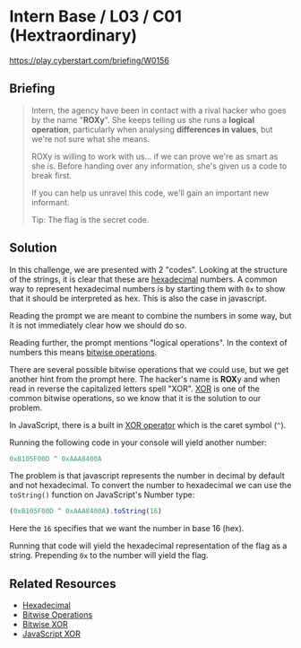 # Intern Base / L03 / C01 (Hextraordinary)

https://play.cyberstart.com/briefing/W0156

## Briefing

> Intern, the agency have been in contact with a rival hacker who goes by the name "**ROXy**". She keeps telling us she runs a **logical operation**, particularly when analysing **differences in values**, but we're not sure what she means.
> 
> ROXy is willing to work with us... if we can prove we're as smart as she is. Before handing over any information, she's given us a code to break first.
> 
> If you can help us unravel this code, we'll gain an important new informant.
> 
> Tip: The flag is the secret code.

## Solution

In this challenge, we are presented with 2 "codes". Looking at the structure of the strings, it is clear that these are [hexadecimal](https://en.wikipedia.org/wiki/Hexadecimal) numbers. A common way to represent hexadecimal numbers is by starting them with `0x` to show that it should be interpreted as hex. This is also the case in javascript.

Reading the prompt we are meant to combine the numbers in some way, but it is not immediately clear how we should do so.

Reading further, the prompt mentions "logical operations". In the context of numbers this means [bitwise operations](https://en.wikipedia.org/wiki/Bitwise_operation). 

There are several possible bitwise operations that we could use, but we get another hint from the prompt here. The hacker's name is **ROX**y and when read in reverse the capitalized letters spell "XOR". [XOR](https://en.wikipedia.org/wiki/Bitwise_operation#XOR) is one of the common bitwise operations, so we know that it is the solution to our problem. 

In JavaScript, there is a built in [XOR operator](https://developer.mozilla.org/en-US/docs/Web/JavaScript/Reference/Operators/Bitwise_XOR) which is the caret symbol (`^`). 

Running the following code in your console will yield another number:

```js
0xB105F00D ^ 0xAAA8400A
```

The problem is that javascript represents the number in decimal by default and not hexadecimal. To convert the number to hexadecimal we can use the `toString()` function on JavaScript's Number type:

```js
(0xB105F00D ^ 0xAAA8400A).toString(16)
```

Here the `16` specifies that we want the number in base 16 (hex).

Running that code will yield the hexadecimal representation of the flag as a string. Prepending `0x` to the number will yield the flag.

## Related Resources

* [Hexadecimal](https://en.wikipedia.org/wiki/Hexadecimal)
* [Bitwise Operations](https://en.wikipedia.org/wiki/Bitwise_operation)
* [Bitwise XOR](https://en.wikipedia.org/wiki/Bitwise_operation#XOR)
* [JavaScript XOR](https://developer.mozilla.org/en-US/docs/Web/JavaScript/Reference/Operators/Bitwise_XOR)